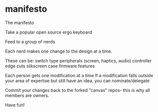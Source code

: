 # manifesto
The manifesto

Take a popular open source ergo keyboard

Feed to a group of nerds

Each nerd makes one change to the design at a time.

These can be:
switch type
peripherals (screen, haptics, audio)
controller
edge cuts
silkscreen
case
firmware features

Each person gets one modification at a time
If a modification falls outside your area of expertise but still have an idea, you can nominate/delegate

Commit your changes back to the forked "canvas" repos- this is why all members are owners.

Have fun!

